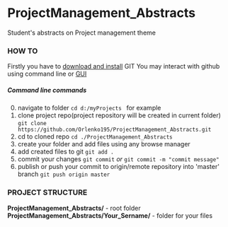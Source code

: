 # ProjectManagement_Abstracts
Student's abstracts on Project management theme 
### HOW TO 
Firstly you have to [download and install](https://git-scm.com/downloads) GIT
You may interact with github using command line or [GUI](https://desktop.github.com/) 
##### Command line commands 
0) navigate to folder
``cd d:/myProjects ``  for example
1) clone project repo(project repository will be created in current folder)
``git clone https://github.com/Orlenko195/ProjectManagement_Abstracts.git``
2) cd to cloned repo 
``cd ./ProjectManagement_Abstracts``
3) create your folder and add files using any browse manager 
4) add created files to git 
``git add .``
5) commit your changes 
``git commit``
*or*
``git commit -m "commit message"``
6) publish or push your commit to origin/remote repository into 'master' branch 
``git push origin master``

### PROJECT STRUCTURE 
**ProjectManagement_Abstracts/** - root folder 
**ProjectManagement_Abstracts/Your_Sername/** - folder for your files 